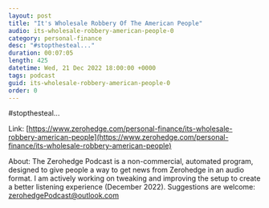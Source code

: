 ```yaml
---
layout: post
title: "It's Wholesale Robbery Of The American People"
audio: its-wholesale-robbery-american-people-0
category: personal-finance
desc: "#stopthesteal..."
duration: 00:07:05
length: 425
datetime: Wed, 21 Dec 2022 18:00:00 +0000
tags: podcast
guid: its-wholesale-robbery-american-people-0
order: 0
---
```

#stopthesteal...

Link: [https://www.zerohedge.com/personal-finance/its-wholesale-robbery-american-people](https://www.zerohedge.com/personal-finance/its-wholesale-robbery-american-people)

About: The Zerohedge Podcast is a non-commercial, automated program, designed to give people a way to get news from Zerohedge in an audio format.  I am actively working on tweaking and improving the setup to create a better listening experience (December 2022).  Suggestions are welcome: [zerohedgePodcast@outlook.com](mailto:zerohedgePodcast@outlook.com)